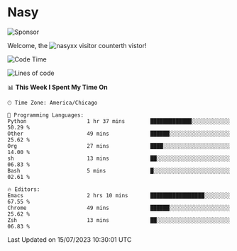 # Nasy

<!--
<p align="center">
<img height="200" src="https://github-readme-stats.vercel.app/api?username=nasyxx&count_private=true&show_icons=true&theme=dracula&include_all_commits=true"/>
<img height="200" src="https://github-readme-stats.vercel.app/api/top-langs/?username=nasyxx&theme=dracula&hide=html,jupyter+notebook&count_private=true&show_icons=true"/>
</p>

  
----------------
-->

![Sponsor](https://img.shields.io/static/v1.svg?label=Sponsor&message=%E2%9D%A4&logo=GitHub&style=flat&color=pink)
 
Welcome, the ![nasyxx visitor counter](https://count.getloli.com/get/@nasyxx?theme=rule34)th vistor!
 
<!--START_SECTION:waka-->
![Code Time](http://img.shields.io/badge/Code%20Time-3%2C598%20hrs%2016%20mins-blue)

![Lines of code](https://img.shields.io/badge/From%20Hello%20World%20I%27ve%20Written-6.3%20million%20lines%20of%20code-blue)

📊 **This Week I Spent My Time On** 

```text
🕑︎ Time Zone: America/Chicago

💬 Programming Languages: 
Python                   1 hr 37 mins        █████████████░░░░░░░░░░░░   50.29 % 
Other                    49 mins             ██████░░░░░░░░░░░░░░░░░░░   25.62 % 
Org                      27 mins             ████░░░░░░░░░░░░░░░░░░░░░   14.00 % 
sh                       13 mins             ██░░░░░░░░░░░░░░░░░░░░░░░   06.83 % 
Bash                     5 mins              █░░░░░░░░░░░░░░░░░░░░░░░░   02.61 % 

🔥 Editors: 
Emacs                    2 hrs 10 mins       █████████████████░░░░░░░░   67.55 % 
Chrome                   49 mins             ██████░░░░░░░░░░░░░░░░░░░   25.62 % 
Zsh                      13 mins             ██░░░░░░░░░░░░░░░░░░░░░░░   06.83 % 
```


 Last Updated on 15/07/2023 10:30:01 UTC
<!--END_SECTION:waka-->

<!-- ![visitors](https://visitor-badge.laobi.icu/badge?page_id=nasyxx.nasyxx) -->
